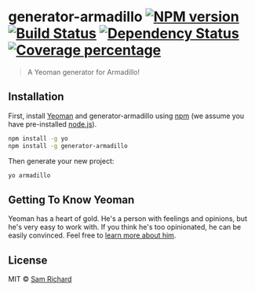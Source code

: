 # generator-armadillo [![NPM version][npm-image]][npm-url] [![Build Status][travis-image]][travis-url] [![Dependency Status][daviddm-image]][daviddm-url] [![Coverage percentage][coveralls-image]][coveralls-url]
> A Yeoman generator for Armadillo!

## Installation

First, install [Yeoman](http://yeoman.io) and generator-armadillo using [npm](https://www.npmjs.com/) (we assume you have pre-installed [node.js](https://nodejs.org/)).

```bash
npm install -g yo
npm install -g generator-armadillo
```

Then generate your new project:

```bash
yo armadillo
```

## Getting To Know Yeoman

Yeoman has a heart of gold. He&#39;s a person with feelings and opinions, but he&#39;s very easy to work with. If you think he&#39;s too opinionated, he can be easily convinced. Feel free to [learn more about him](http://yeoman.io/).

## License

MIT © [Sam Richard](https://snugug.com/)


[npm-image]: https://badge.fury.io/js/generator-armadillo.svg
[npm-url]: https://npmjs.org/package/generator-armadillo
[travis-image]: https://travis-ci.org/snugug/generator-armadillo.svg?branch=master
[travis-url]: https://travis-ci.org/snugug/generator-armadillo
[daviddm-image]: https://david-dm.org/snugug/generator-armadillo.svg?theme=shields.io
[daviddm-url]: https://david-dm.org/snugug/generator-armadillo
[coveralls-image]: https://coveralls.io/repos/snugug/generator-armadillo/badge.svg
[coveralls-url]: https://coveralls.io/r/snugug/generator-armadillo
